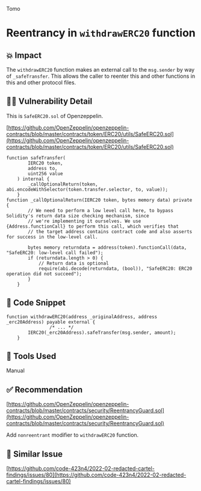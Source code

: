 Tomo
# Reentrancy in `withdrawERC20` function

## 💥 Impact

The `withdrawERC20` function makes an external call to the `msg.sender` by way of `_safeTransfer`. This allows the caller to reenter this and other functions in this and other protocol files.

## 🕵️‍♂️ Vulnerability Detail

This is `SafeERC20.sol` of Openzeppelin.

[https://github.com/OpenZeppelin/openzeppelin-contracts/blob/master/contracts/token/ERC20/utils/SafeERC20.sol](https://github.com/OpenZeppelin/openzeppelin-contracts/blob/master/contracts/token/ERC20/utils/SafeERC20.sol)

```solidity
function safeTransfer(
        IERC20 token,
        address to,
        uint256 value
    ) internal {
        _callOptionalReturn(token, abi.encodeWithSelector(token.transfer.selector, to, value));
    }
function _callOptionalReturn(IERC20 token, bytes memory data) private {
        // We need to perform a low level call here, to bypass Solidity's return data size checking mechanism, since
        // we're implementing it ourselves. We use {Address.functionCall} to perform this call, which verifies that
        // the target address contains contract code and also asserts for success in the low-level call.

        bytes memory returndata = address(token).functionCall(data, "SafeERC20: low-level call failed");
        if (returndata.length > 0) {
            // Return data is optional
            require(abi.decode(returndata, (bool)), "SafeERC20: ERC20 operation did not succeed");
        }
    }
```

## 📝 Code Snippet

```solidity
function withdrawERC20(address _originalAddress, address _erc20Address) payable external {
				/* ... */
        IERC20(_erc20Address).safeTransfer(msg.sender, amount);
    }
```

## 🚜 Tools Used

Manual

## ✅ Recommendation

[https://github.com/OpenZeppelin/openzeppelin-contracts/blob/master/contracts/security/ReentrancyGuard.sol](https://github.com/OpenZeppelin/openzeppelin-contracts/blob/master/contracts/security/ReentrancyGuard.sol)

Add `nonreentrant` modifier to `withdrawERC20` function.

## 👬 Similar Issue

[https://github.com/code-423n4/2022-02-redacted-cartel-findings/issues/80](https://github.com/code-423n4/2022-02-redacted-cartel-findings/issues/80)